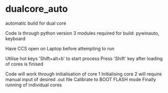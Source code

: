 # dualcore_auto
automatic build for dual core

Code is through python version 3
modules required for build: pywinauto, keyboard

Have CCS open on Laptop before attempting to run

Utilise hot keys 'Shift+alt+b' to start process
Press 'Shift' key after loading of cores is finised

Code will work through initialisation of core 1
Initialising core 2 will require manual input of desired .out file
Calibrate to BOOT FLASH mode
Finally running of individual cores
